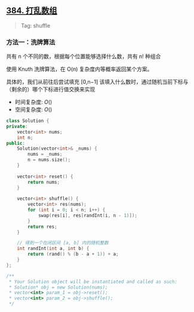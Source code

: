 ## [384. 打乱数组](https://leetcode.cn/problems/shuffle-an-array/description/)

> Tag: shuffle

### 方法一：洗牌算法

共有 n 个不同的数，根据每个位置能够选择什么数，共有 n! 种组合

使用 Knuth 洗牌算法，在 O(n) 复杂度内等概率返回某个方案。

具体的，我们从前往后尝试填充 [0,n−1] 该填入什么数时，通过随机当前下标与（剩余的）哪个下标进行值交换来实现

* 时间复杂度: ${O()}$
* 空间复杂度: ${O()}$
```cpp
class Solution {
private:
    vector<int> nums;
    int n;
public:
    Solution(vector<int>& _nums) {
        nums = _nums;
        n = nums.size();
    }
    
    vector<int> reset() {
        return nums;
    }
    
    vector<int> shuffle() {
        vector<int> res(nums);
        for (int i = 0; i < n; i++) {
            swap(res[i], res[randInt(i, n - 1)]);
        }
        return res;
    }

    // 得到一个在闭区间 [a, b] 内的随机整数
    int randInt(int a, int b) {
        return (rand() % (b - a + 1)) + a;
    }
};

/**
 * Your Solution object will be instantiated and called as such:
 * Solution* obj = new Solution(nums);
 * vector<int> param_1 = obj->reset();
 * vector<int> param_2 = obj->shuffle();
 */
```
